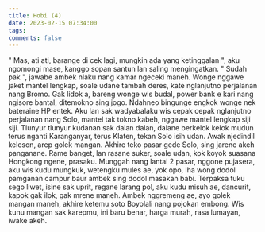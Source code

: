 ```yaml
---
title: Hobi (4) 
date: 2023-02-15 07:34:00
tags:
comments: false
---
```

" Mas, ati ati, barange di cek lagi, mungkin ada yang ketinggalan ", aku ngomongi mase, kanggo sopan santun lan saling mengingatkan. 
" Sudah pak ", jawabe ambek nlaku nang kamar ngeceki maneh. Wonge nggawe jaket mantel lengkap, soale udane tambah deres, kate nglanjutno perjalanan nang Bromo. 
Gak lidok a, bareng wonge wis budal, power bank e kari nang ngisore bantal, ditemokno sing jogo. Ndahneo bingunge engkok wonge nek bateraine HP entek. 
Aku lan sak wadyabalaku wis cepak cepak nglanjutno perjalanan nang Solo, mantel tak tokno kabeh, nggawe mantel lengkap siji siji. 
Tlunyur tlunyur kudanan sak dalan dalan, dalane berkelok kelok mudun terus nganti Karanganyar, terus Klaten, tekan Solo isih udan. Awak njedindil keleson, arep golek mangan. Akhire teko pasar gede Solo, sing jarene akeh panganane. Rame banget, lan rasane suker, soale udan, kok koyok suasana Hongkong ngene, prasaku. 
Munggah nang lantai 2 pasar, nggone pujasera, aku wis kudu mungkuk, wetengku mules ae, yok opo, lha wong dodol pamganan campur baur ambek sing dodol masakan babi. Terpaksa tuku sego liwet, isine sak uprit, regane larang pol, aku kudu misuh ae, dancurit, kapok gak ilok, gak mrene maneh. 
Ambek nggremeng ae, ayo golek mangan maneh, akhire ketemu soto Boyolali nang pojokan embong. Wis kunu mangan sak karepmu, ini baru benar, harga murah, rasa lumayan, iwake akeh.